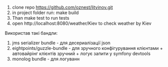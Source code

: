1) clone repo https://github.com/oznest/litvinov.git
2) in project folder run: make build
3) Than make test to run tests
4) open http://localhost:8080/weather/Kiev to check weather by Kiev


Використав такі бандли:
1) jms serializer bundle - для десериалізації json
2) eightpoints/guzzle-bundle - для зручного конфігурування клієнтами + автовайрінг клієнтів зручний + логує запити у symfony devtools
3) monolog bundle - для логуванн